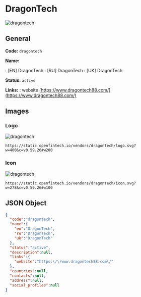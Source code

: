 
# DragonTech 
![dragontech](https://static.openfintech.io/vendors/dragontech/logo.svg?w=400&c=v0.59.26#w200)  

## General 
 
**Code:** `dragontech` 
 
**Name:** 
 
:	[EN] DragonTech 
:	[RU] DragonTech 
:	[UK] DragonTech 
 
**Status:** `active` 
 
**Links:** 
: website [https://www.dragontech88.com/](https://www.dragontech88.com/) 
 

## Images 

### Logo 
 
![dragontech](https://static.openfintech.io/vendors/dragontech/logo.svg?w=400&c=v0.59.26#w200)  

```
https://static.openfintech.io/vendors/dragontech/logo.svg?w=400&c=v0.59.26#w200
```  

### Icon 
 
![dragontech](https://static.openfintech.io/vendors/dragontech/icon.svg?w=278&c=v0.59.26#w100)  

```
https://static.openfintech.io/vendors/dragontech/icon.svg?w=278&c=v0.59.26#w100
```  

## JSON Object 

```json
{
  "code":"dragontech",
  "name":{
    "en":"DragonTech",
    "ru":"DragonTech",
    "uk":"DragonTech"
  },
  "status":"active",
  "description":null,
  "links":{
    "website":"https:\/\/www.dragontech88.com\/"
  },
  "countries":null,
  "contacts":null,
  "address":null,
  "social_profiles":null
}
```  
